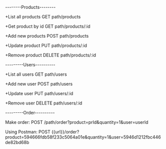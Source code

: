 --------Products--------

+List all products
GET path/products

+Get product by id
GET path/products/:id

+Add new products
POST path/products

+Update product
PUT path/products/:id

+Remove product
DELETE path/products/:id

---------Users----------

+List all users
GET path/users

+Add new user
POST path/users

+Update user
PUT path/users/:id

+Remove user
DELETE path/users/:id

---------Order----------

Make order:
POST /path/order?product=prId&quantity=1&user=userId

Using Postman: 
POST {{url}}/order?product=594666fdb58f233c5064a01e&quantity=1&user=5946d1212fbc446de82bd68b

